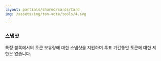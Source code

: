 ```yaml
---
layout: partials/shared/cards/Card
img: /assets/img/ton-vote/tools/4.svg

---
```



### 스냅샷


특정 블록에서의 토큰 보유량에 대한 스냅샷을 지원하며 투표 기간통안 토큰에 대한 제한은 없습니다.
